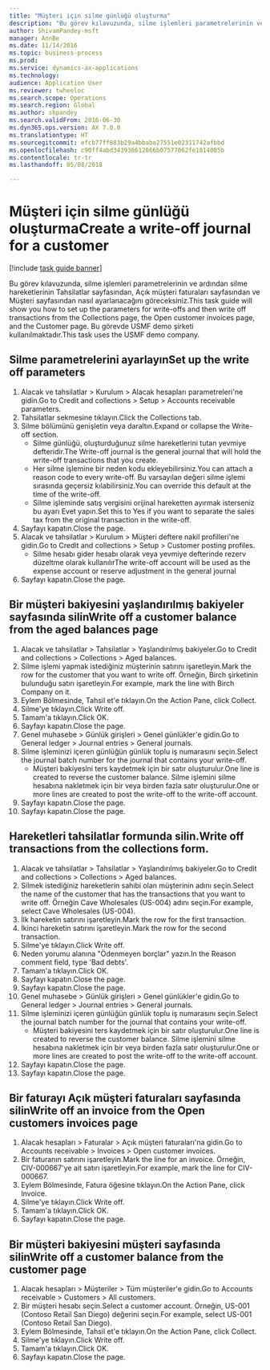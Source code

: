 ```yaml
--- 
title: "Müşteri için silme günlüğü oluşturma"
description: "Bu görev kılavuzunda, silme işlemleri parametrelerinin ve ardından silme hareketlerinin Tahsilatlar sayfasından, Açık müşteri faturaları sayfasından ve Müşteri sayfasından nasıl ayarlanacağını göreceksiniz."
author: ShivamPandey-msft
manager: AnnBe
ms.date: 11/14/2016
ms.topic: business-process
ms.prod: 
ms.service: dynamics-ax-applications
ms.technology: 
audience: Application User
ms.reviewer: twheeloc
ms.search.scope: Operations
ms.search.region: Global
ms.author: shpandey
ms.search.validFrom: 2016-06-30
ms.dyn365.ops.version: AX 7.0.0
ms.translationtype: HT
ms.sourcegitcommit: efcb77ff883b29a4bbaba27551e02311742afbbd
ms.openlocfilehash: c90ff4abd343936612866b07577062fe1814085b
ms.contentlocale: tr-tr
ms.lasthandoff: 05/08/2018

---
```

# <a name="create-a-write-off-journal-for-a-customer"></a><span data-ttu-id="0ea00-103">Müşteri için silme günlüğü oluşturma</span><span class="sxs-lookup"><span data-stu-id="0ea00-103">Create a write-off journal for a customer</span></span>

[!include [task guide banner](../../includes/task-guide-banner.md)]

<span data-ttu-id="0ea00-104">Bu görev kılavuzunda, silme işlemleri parametrelerinin ve ardından silme hareketlerinin Tahsilatlar sayfasından, Açık müşteri faturaları sayfasından ve Müşteri sayfasından nasıl ayarlanacağını göreceksiniz.</span><span class="sxs-lookup"><span data-stu-id="0ea00-104">This task guide will show you how to set up the parameters for write-offs and then write off transactions from the Collections page, the Open customer invoices page, and the Customer page.</span></span> <span data-ttu-id="0ea00-105">Bu görevde USMF demo şirketi kullanılmaktadır.</span><span class="sxs-lookup"><span data-stu-id="0ea00-105">This task uses the USMF demo company.</span></span>


## <a name="set-up-the-write-off-parameters"></a><span data-ttu-id="0ea00-106">Silme parametrelerini ayarlayın</span><span class="sxs-lookup"><span data-stu-id="0ea00-106">Set up the write off parameters</span></span>
1. <span data-ttu-id="0ea00-107">Alacak ve tahsilatlar > Kurulum > Alacak hesapları parametreleri'ne gidin.</span><span class="sxs-lookup"><span data-stu-id="0ea00-107">Go to Credit and collections > Setup > Accounts receivable parameters.</span></span>
2. <span data-ttu-id="0ea00-108">Tahsilatlar sekmesine tıklayın.</span><span class="sxs-lookup"><span data-stu-id="0ea00-108">Click the Collections tab.</span></span>
3. <span data-ttu-id="0ea00-109">Silme bölümünü genişletin veya daraltın.</span><span class="sxs-lookup"><span data-stu-id="0ea00-109">Expand or collapse the Write-off section.</span></span>
    * <span data-ttu-id="0ea00-110">Silme günlüğü, oluşturduğunuz silme hareketlerini tutan yevmiye defteridir.</span><span class="sxs-lookup"><span data-stu-id="0ea00-110">The Write-off journal is the general journal that will hold the write-off transactions that you create.</span></span>  
    * <span data-ttu-id="0ea00-111">Her silme işlemine bir neden kodu ekleyebilirsiniz.</span><span class="sxs-lookup"><span data-stu-id="0ea00-111">You can attach a reason code to every write-off.</span></span> <span data-ttu-id="0ea00-112">Bu varsayılan değeri silme işlemi sırasında geçersiz kılabilirsiniz.</span><span class="sxs-lookup"><span data-stu-id="0ea00-112">You can override this default at the time of the write-off.</span></span>  
    * <span data-ttu-id="0ea00-113">Silme işleminde satış vergisini orijinal hareketten ayırmak isterseniz bu ayarı Evet yapın.</span><span class="sxs-lookup"><span data-stu-id="0ea00-113">Set this to Yes if you want to separate the sales tax from the original transaction in the write-off.</span></span>  
4. <span data-ttu-id="0ea00-114">Sayfayı kapatın.</span><span class="sxs-lookup"><span data-stu-id="0ea00-114">Close the page.</span></span>
5. <span data-ttu-id="0ea00-115">Alacak ve tahsilatlar > Kurulum > Müşteri deftere nakil profilleri'ne gidin.</span><span class="sxs-lookup"><span data-stu-id="0ea00-115">Go to Credit and collections > Setup > Customer posting profiles.</span></span>
    * <span data-ttu-id="0ea00-116">Silme hesabı gider hesabı olarak veya yevmiye defterinde rezerv düzeltme olarak kullanılır</span><span class="sxs-lookup"><span data-stu-id="0ea00-116">The write-off account will be used as the expense account or reserve adjustment in the general journal</span></span>   
6. <span data-ttu-id="0ea00-117">Sayfayı kapatın.</span><span class="sxs-lookup"><span data-stu-id="0ea00-117">Close the page.</span></span>

## <a name="write-off-a-customer-balance-from-the-aged-balances-page"></a><span data-ttu-id="0ea00-118">Bir müşteri bakiyesini yaşlandırılmış bakiyeler sayfasında silin</span><span class="sxs-lookup"><span data-stu-id="0ea00-118">Write off a customer balance from the aged balances page</span></span>
1. <span data-ttu-id="0ea00-119">Alacak ve tahsilatlar > Tahsilatlar > Yaşlandırılmış bakiyeler.</span><span class="sxs-lookup"><span data-stu-id="0ea00-119">Go to Credit and collections > Collections > Aged balances.</span></span>
2. <span data-ttu-id="0ea00-120">Silme işlemi yapmak istediğiniz müşterinin satırını işaretleyin.</span><span class="sxs-lookup"><span data-stu-id="0ea00-120">Mark the row for the customer that you want to write off.</span></span> <span data-ttu-id="0ea00-121">Örneğin, Birch şirketinin bulunduğu satırı işaretleyin.</span><span class="sxs-lookup"><span data-stu-id="0ea00-121">For example, mark the line with Birch Company on it.</span></span>
3. <span data-ttu-id="0ea00-122">Eylem Bölmesinde, Tahsil et'e tıklayın.</span><span class="sxs-lookup"><span data-stu-id="0ea00-122">On the Action Pane, click Collect.</span></span>
4. <span data-ttu-id="0ea00-123">Silme'ye tıklayın.</span><span class="sxs-lookup"><span data-stu-id="0ea00-123">Click Write off.</span></span>
5. <span data-ttu-id="0ea00-124">Tamam'a tıklayın.</span><span class="sxs-lookup"><span data-stu-id="0ea00-124">Click OK.</span></span>
6. <span data-ttu-id="0ea00-125">Sayfayı kapatın.</span><span class="sxs-lookup"><span data-stu-id="0ea00-125">Close the page.</span></span>
7. <span data-ttu-id="0ea00-126">Genel muhasebe > Günlük girişleri > Genel günlükler'e gidin.</span><span class="sxs-lookup"><span data-stu-id="0ea00-126">Go to General ledger > Journal entries > General journals.</span></span>
8. <span data-ttu-id="0ea00-127">Silme işleminizi içeren günlüğün günlük toplu iş numarasını seçin.</span><span class="sxs-lookup"><span data-stu-id="0ea00-127">Select the journal batch number for the journal that contains your write-off.</span></span>
    * <span data-ttu-id="0ea00-128">Müşteri bakiyesini ters kaydetmek için bir satır oluşturulur.</span><span class="sxs-lookup"><span data-stu-id="0ea00-128">One line is created to reverse the customer balance.</span></span> <span data-ttu-id="0ea00-129">Silme işlemini silme hesabına nakletmek için bir veya birden fazla satır oluşturulur.</span><span class="sxs-lookup"><span data-stu-id="0ea00-129">One or more lines are created to post the write-off to the write-off account.</span></span>  
9. <span data-ttu-id="0ea00-130">Sayfayı kapatın.</span><span class="sxs-lookup"><span data-stu-id="0ea00-130">Close the page.</span></span>
10. <span data-ttu-id="0ea00-131">Sayfayı kapatın.</span><span class="sxs-lookup"><span data-stu-id="0ea00-131">Close the page.</span></span>

## <a name="write-off-transactions-from-the-collections-form"></a><span data-ttu-id="0ea00-132">Hareketleri tahsilatlar formunda silin.</span><span class="sxs-lookup"><span data-stu-id="0ea00-132">Write off transactions from the collections form.</span></span>
1. <span data-ttu-id="0ea00-133">Alacak ve tahsilatlar > Tahsilatlar > Yaşlandırılmış bakiyeler.</span><span class="sxs-lookup"><span data-stu-id="0ea00-133">Go to Credit and collections > Collections > Aged balances.</span></span>
2. <span data-ttu-id="0ea00-134">Silmek istediğiniz hareketlerin sahibi olan müşterinin adını seçin.</span><span class="sxs-lookup"><span data-stu-id="0ea00-134">Select the name of the customer that has the transactions that you want to write off.</span></span> <span data-ttu-id="0ea00-135">Örneğin Cave Wholesales (US-004) adını seçin.</span><span class="sxs-lookup"><span data-stu-id="0ea00-135">For example, select Cave Wholesales (US-004).</span></span>
3. <span data-ttu-id="0ea00-136">İlk hareketin satırını işaretleyin.</span><span class="sxs-lookup"><span data-stu-id="0ea00-136">Mark the row for the first transaction.</span></span>
4. <span data-ttu-id="0ea00-137">İkinci hareketin satırını işaretleyin.</span><span class="sxs-lookup"><span data-stu-id="0ea00-137">Mark the row for the second transaction.</span></span>
5. <span data-ttu-id="0ea00-138">Silme'ye tıklayın.</span><span class="sxs-lookup"><span data-stu-id="0ea00-138">Click Write off.</span></span>
6. <span data-ttu-id="0ea00-139">Neden yorumu alanına "Ödenmeyen borçlar" yazın.</span><span class="sxs-lookup"><span data-stu-id="0ea00-139">In the Reason comment field, type 'Bad debts'.</span></span>
7. <span data-ttu-id="0ea00-140">Tamam'a tıklayın.</span><span class="sxs-lookup"><span data-stu-id="0ea00-140">Click OK.</span></span>
8. <span data-ttu-id="0ea00-141">Sayfayı kapatın.</span><span class="sxs-lookup"><span data-stu-id="0ea00-141">Close the page.</span></span>
9. <span data-ttu-id="0ea00-142">Sayfayı kapatın.</span><span class="sxs-lookup"><span data-stu-id="0ea00-142">Close the page.</span></span>
10. <span data-ttu-id="0ea00-143">Genel muhasebe > Günlük girişleri > Genel günlükler'e gidin.</span><span class="sxs-lookup"><span data-stu-id="0ea00-143">Go to General ledger > Journal entries > General journals.</span></span>
11. <span data-ttu-id="0ea00-144">Silme işleminizi içeren günlüğün günlük toplu iş numarasını seçin.</span><span class="sxs-lookup"><span data-stu-id="0ea00-144">Select the journal batch number for the journal that contains your write-off.</span></span>
    * <span data-ttu-id="0ea00-145">Müşteri bakiyesini ters kaydetmek için bir satır oluşturulur.</span><span class="sxs-lookup"><span data-stu-id="0ea00-145">One line is created to reverse the customer balance.</span></span> <span data-ttu-id="0ea00-146">Silme işlemini silme hesabına nakletmek için bir veya birden fazla satır oluşturulur.</span><span class="sxs-lookup"><span data-stu-id="0ea00-146">One or more lines are created to post the write-off to the write-off account.</span></span>  
12. <span data-ttu-id="0ea00-147">Sayfayı kapatın.</span><span class="sxs-lookup"><span data-stu-id="0ea00-147">Close the page.</span></span>
13. <span data-ttu-id="0ea00-148">Sayfayı kapatın.</span><span class="sxs-lookup"><span data-stu-id="0ea00-148">Close the page.</span></span>

## <a name="write-off-an-invoice-from-the-open-customers-invoices-page"></a><span data-ttu-id="0ea00-149">Bir faturayı Açık müşteri faturaları sayfasında silin</span><span class="sxs-lookup"><span data-stu-id="0ea00-149">Write off an invoice from the Open customers invoices page</span></span>
1. <span data-ttu-id="0ea00-150">Alacak hesapları > Faturalar > Açık müşteri faturaları'na gidin.</span><span class="sxs-lookup"><span data-stu-id="0ea00-150">Go to Accounts receivable > Invoices > Open customer invoices.</span></span>
2. <span data-ttu-id="0ea00-151">Bir faturanın satırını işaretleyin.</span><span class="sxs-lookup"><span data-stu-id="0ea00-151">Mark the line for an invoice.</span></span> <span data-ttu-id="0ea00-152">Örneğin, CIV-000667'ye ait satırı işaretleyin.</span><span class="sxs-lookup"><span data-stu-id="0ea00-152">For example, mark the line for CIV-000667.</span></span>
3. <span data-ttu-id="0ea00-153">Eylem Bölmesinde, Fatura öğesine tıklayın.</span><span class="sxs-lookup"><span data-stu-id="0ea00-153">On the Action Pane, click Invoice.</span></span>
4. <span data-ttu-id="0ea00-154">Silme'ye tıklayın.</span><span class="sxs-lookup"><span data-stu-id="0ea00-154">Click Write off.</span></span>
5. <span data-ttu-id="0ea00-155">Tamam'a tıklayın.</span><span class="sxs-lookup"><span data-stu-id="0ea00-155">Click OK.</span></span>
6. <span data-ttu-id="0ea00-156">Sayfayı kapatın.</span><span class="sxs-lookup"><span data-stu-id="0ea00-156">Close the page.</span></span>

## <a name="write-off-a-customer-balance-from-the-customer-page"></a><span data-ttu-id="0ea00-157">Bir müşteri bakiyesini müşteri sayfasında silin</span><span class="sxs-lookup"><span data-stu-id="0ea00-157">Write off a customer balance from the customer page</span></span>
1. <span data-ttu-id="0ea00-158">Alacak hesapları > Müşteriler > Tüm müşteriler'e gidin.</span><span class="sxs-lookup"><span data-stu-id="0ea00-158">Go to Accounts receivable > Customers > All customers.</span></span>
2. <span data-ttu-id="0ea00-159">Bir müşteri hesabı seçin.</span><span class="sxs-lookup"><span data-stu-id="0ea00-159">Select a customer account.</span></span> <span data-ttu-id="0ea00-160">Örneğin, US-001 (Contoso Retail San Diego) değerini seçin.</span><span class="sxs-lookup"><span data-stu-id="0ea00-160">For example, select US-001 (Contoso Retail San Diego).</span></span>
3. <span data-ttu-id="0ea00-161">Eylem Bölmesinde, Tahsil et'e tıklayın.</span><span class="sxs-lookup"><span data-stu-id="0ea00-161">On the Action Pane, click Collect.</span></span>
4. <span data-ttu-id="0ea00-162">Silme'ye tıklayın.</span><span class="sxs-lookup"><span data-stu-id="0ea00-162">Click Write off.</span></span>
5. <span data-ttu-id="0ea00-163">Tamam'a tıklayın.</span><span class="sxs-lookup"><span data-stu-id="0ea00-163">Click OK.</span></span>
6. <span data-ttu-id="0ea00-164">Sayfayı kapatın.</span><span class="sxs-lookup"><span data-stu-id="0ea00-164">Close the page.</span></span>


